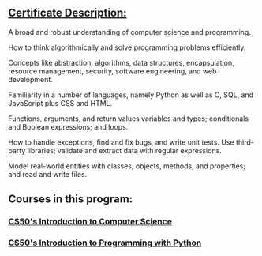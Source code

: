 ## [**Certificate Description:**](https://www.harvardonline.harvard.edu/course/professional-certificate-computer-science-python-programming)



A broad and robust understanding of computer science and programming.

How to think algorithmically and solve programming problems efficiently.

Concepts like abstraction, algorithms, data structures, encapsulation, resource management, security, software engineering,     and web development.

Familiarity in a number of languages, namely Python as well as C, SQL, and JavaScript plus CSS and HTML.

Functions, arguments, and return values variables and types; conditionals and Boolean expressions; and loops.

How to handle exceptions, find and fix bugs, and write unit tests. Use third-party libraries; validate and extract data         with regular expressions.

Model real-world entities with classes, objects, methods, and properties; and read and write files.

## Courses in this program:

### [CS50's Introduction to Computer Science](https://github.com/PeJiR/Harvard-s-Professional-Certificate-in-Computer-Science-for-Python-Programming/blob/main/CS50's%20Introduction%20to%20Computer%20Science/Gradebook_CS50x%202023.pdf)

### [CS50's Introduction to Programming with Python](https://github.com/PeJiR/Harvard-s-Professional-Certificate-in-Computer-Science-for-Python-Programming/blob/main/CS50-s-Introduction-to-Programming-with-Python/Certificate_CS50%20Python.pdf)



